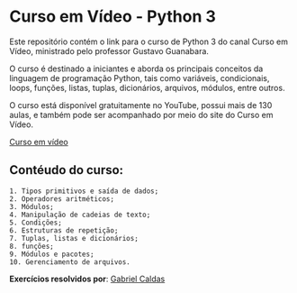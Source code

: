 #  Curso em Vídeo - Python 3

Este repositório contém o link para o curso de Python 3 do canal Curso em Vídeo, ministrado pelo professor Gustavo Guanabara.

O curso é destinado a iniciantes e aborda os principais conceitos da linguagem de programação Python, tais como variáveis, condicionais, loops, funções, listas, tuplas, dicionários, arquivos, módulos, entre outros.

O curso está disponível gratuitamente no YouTube, possui mais de 130 aulas, e também pode ser acompanhado por meio do site do Curso em Vídeo.

[Curso em vídeo](https://www.youtube.com/@CursoemVideo)

## Contéudo do curso:
    1. Tipos primitivos e saída de dados;
    2. Operadores aritméticos;
    3. Módulos;
    4. Manipulação de cadeias de texto;
    5. Condições;
    6. Estruturas de repetição;
    7. Tuplas, listas e dicionários;
    8. funções;
    9. Módulos e pacotes;
    10. Gerenciamento de arquivos.

**Exercícios resolvidos por**: [Gabriel Caldas](https://www.linkedin.com/in/gabriel-caldas12/)
